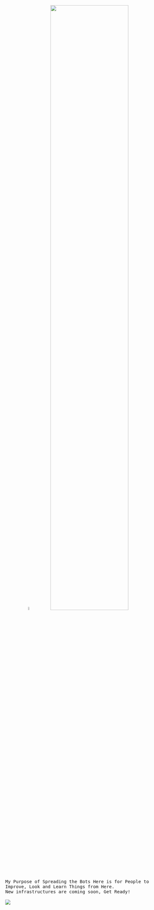 <img align="right" width="30%">
<p align="center">
<br><br>
    <img src="https://media2.giphy.com/media/r37YTbyHkHbu8p3x2A/giphy.gif" width="5%">
    <img width="70%" src="https://readme-typing-svg.demolab.com?font=Fira+Code&pause=1000&color=FFFFFF&background=FF6AAA00&vCenter=false&multiline=true&width=435&height=30&lines=Hi+👋%2C+I'm+Korbila">
</p><br>
<samp>
My Purpose of Spreading the Bots Here is for People to Improve, Look and Learn Things from Here.<br>
New infrastructures are coming soon, Get Ready!<br>
</samp>
<br>
<img src="https://komarev.com/ghpvc/?username=mykorbila">
</p>
